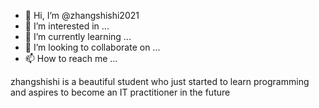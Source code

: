 - 👋 Hi, I’m @zhangshishi2021
- 👀 I’m interested in ...
- 🌱 I’m currently learning ...
- 💞️ I’m looking to collaborate on ...
- 📫 How to reach me ...

<!---
zhangshishi2021/zhangshishi2021 is a ✨ special ✨ repository because its `README.md` (this file) appears on your GitHub profile.
You can click the Preview link to take a look at your changes.
--->
zhangshishi is a beautiful student who just started to learn programming and aspires to become an IT practitioner in the future
